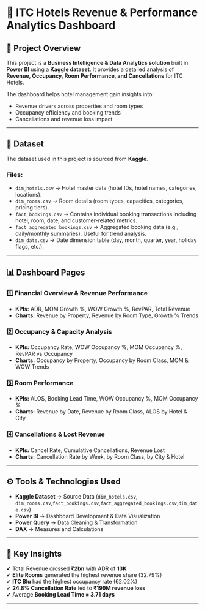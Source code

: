 # 🏨 ITC Hotels Revenue & Performance Analytics Dashboard  

## 📌 Project Overview  
This project is a **Business Intelligence & Data Analytics solution** built in **Power BI** using a **Kaggle dataset**. It provides a detailed analysis of **Revenue, Occupancy, Room Performance, and Cancellations** for ITC Hotels.  

The dashboard helps hotel management gain insights into:  
- Revenue drivers across properties and room types  
- Occupancy efficiency and booking trends  
- Cancellations and revenue loss impact  

---

## 📂 Dataset  
The dataset used in this project is sourced from **Kaggle**.  

### Files:  
- `dim_hotels.csv` → Hotel master data (hotel IDs, hotel names, categories, locations).  
- `dim_rooms.csv` → Room details (room types, capacities, categories, pricing tiers).  
- `fact_bookings.csv` → Contains individual booking transactions including hotel, room, date, and customer-related metrics.
- `fact_aggregated_bookings.csv` → Aggregated booking data (e.g., daily/monthly summaries). Useful for trend analysis.
- `dim_date.csv` → Date dimension table (day, month, quarter, year, holiday flags, etc.).  
---

## 📊 Dashboard Pages  

### 1️⃣ Financial Overview & Revenue Performance  
- **KPIs:** ADR, MOM Growth %, WOW Growth %, RevPAR, Total Revenue  
- **Charts:** Revenue by Property, Revenue by Room Type, Growth % Trends  

### 2️⃣ Occupancy & Capacity Analysis  
- **KPIs:** Occupancy Rate, WOW Occupancy %, MOM Occupancy %, RevPAR vs Occupancy  
- **Charts:** Occupancy by Property, Occupancy by Room Class, MOM & WOW Trends  

### 3️⃣ Room Performance  
- **KPIs:** ALOS, Booking Lead Time, WOW Occupancy %, MOM Occupancy %  
- **Charts:** Revenue by Date, Revenue by Room Class, ALOS by Hotel & City  

### 4️⃣ Cancellations & Lost Revenue  
- **KPIs:** Cancel Rate, Cumulative Cancellations, Revenue Lost  
- **Charts:** Cancellation Rate by Week, by Room Class, by City & Hotel  

---

## ⚙️ Tools & Technologies Used  
- **Kaggle Dataset** → Source Data (`dim_hotels.csv`, `dim_rooms.csv`,`fact_bookings.csv`,`fact_aggregated_bookings.csv`,`dim_date.csv`)  
- **Power BI** → Dashboard Development & Data Visualization  
- **Power Query** → Data Cleaning & Transformation  
- **DAX** → Measures and Calculations  

---

## 🚀 Key Insights  
✔ Total Revenue crossed **₹2bn** with ADR of **13K**  
✔ **Elite Rooms** generated the highest revenue share (32.79%)  
✔ **ITC Blu** had the highest occupancy rate (62.02%)  
✔ **24.8% Cancellation Rate** led to **₹199M revenue loss**  
✔ Average **Booking Lead Time = 3.71 days**  

---

